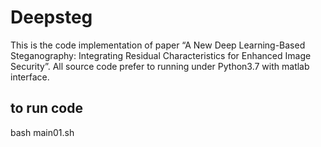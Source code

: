 # Deepsteg

This is the code implementation of paper “A New Deep Learning-Based Steganography: Integrating Residual Characteristics for Enhanced Image Security”. All source code prefer to running under Python3.7 with matlab interface.

## to run code
bash main01.sh